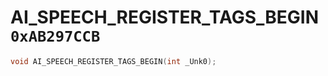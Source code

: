 # AI_SPEECH_REGISTER_TAGS_BEGIN `0xAB297CCB`

```cpp
void AI_SPEECH_REGISTER_TAGS_BEGIN(int _Unk0);
```